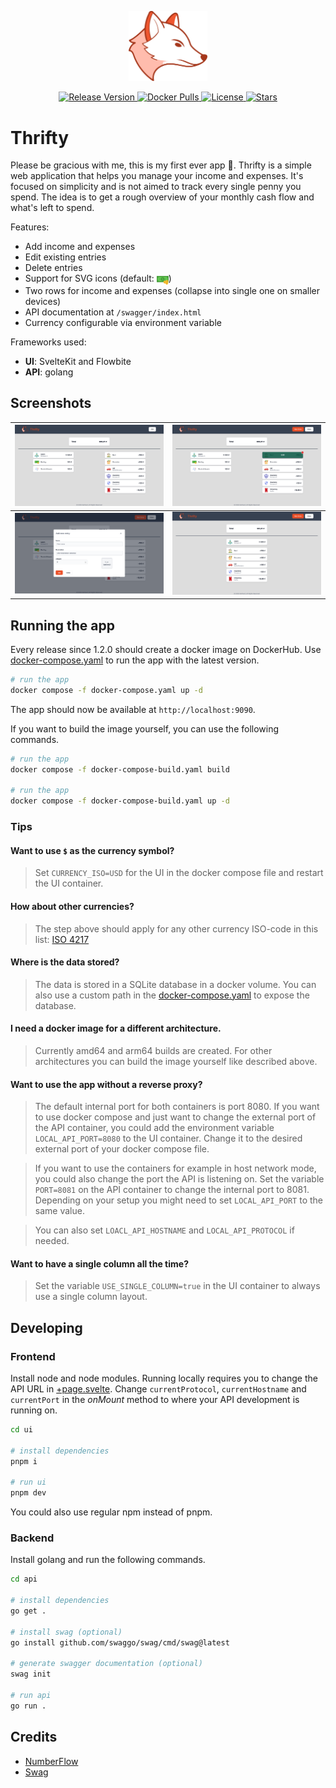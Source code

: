 <p align="center">
    <img alt="Icon" src="ui/src/icons/fox.svg" width="25%">
</p>
<p align="center">
  <a href="https://github.com/tiehfood/thrifty/releases/latest">
    <img alt="Release Version" src="https://img.shields.io/github/release/tiehfood/thrifty.svg"/>
  </a>
  <a href="https://hub.docker.com/r/tiehfood/thrifty-ui">
    <img alt="Docker Pulls" src="https://img.shields.io/docker/pulls/tiehfood/thrifty-ui"/>
  </a>
  <a href="LICENSE">
    <img alt="License" src="https://img.shields.io/github/license/tiehfood/thrifty.svg"/>
  </a>
  <a href="https://github.com/tiehfood/thrifty">
    <img alt="Stars" src="https://img.shields.io/github/stars/tiehfood/thrifty?style=flat&label=github+stars"/>
  </a>
</p>

# Thrifty

Please be gracious with me, this is my first ever app 🙈.  Thrifty is a simple web application that helps you manage your income and expenses.
It's focused on simplicity and is not aimed to track every single penny you spend.
The idea is to get a rough overview of your monthly cash flow and what's left to spend.

Features:
- Add income and expenses
- Edit existing entries
- Delete entries
- Support for SVG icons (default: <img width=19 align=center alt="dollar" src="doc/default-icon.svg"/>)
- Two rows for income and expenses (collapse into single one on smaller devices)
- API documentation at `/swagger/index.html`
- Currency configurable via environment variable

Frameworks used:

- __UI__: SvelteKit and Flowbite
- __API__: golang

## Screenshots
| ![Screenshot1](doc/screenshot_1.png) | ![Screenshot2](doc/screenshot_2.png) |
|:------------------------------------:|:------------------------------------:|
| ![Screenshot3](doc/screenshot_3.png) | ![Screenshot4](doc/screenshot_4.png) |

## Running the app

Every release since 1.2.0 should create a docker image on DockerHub.
Use [docker-compose.yaml](docker-compose.yaml) to run the app with the latest version.

```bash
# run the app
docker compose -f docker-compose.yaml up -d
```
The app should now be available at `http://localhost:9090`.

If you want to build the image yourself, you can use the following commands.
```bash
# run the app
docker compose -f docker-compose-build.yaml build

# run the app
docker compose -f docker-compose-build.yaml up -d
```

### Tips
#### Want to use `$` as the currency symbol?
>Set `CURRENCY_ISO=USD` for the UI in the docker compose file and restart the UI container.
#### How about other currencies?
> The step above should apply for any other currency ISO-code in this list: [ISO 4217](https://de.wikipedia.org/wiki/ISO_4217)
#### Where is the data stored?
> The data is stored in a SQLite database in a docker volume. You can also use a custom path in the [docker-compose.yaml](docker-compose.yaml) to expose the database.
#### I need a docker image for a different architecture.
> Currently amd64 and arm64 builds are created. For other architectures you can build the image yourself like described above.
#### Want to use the app without a reverse proxy?
> The default internal port for both containers is port 8080.
> If you want to use docker compose and just want to change the external port of the API container, you could add the environment variable `LOCAL_API_PORT=8080` to the UI container.
> Change it to the desired external port of your docker compose file.

> If you want to use the containers for example in host network mode, you could also change the port the API is listening on.
> Set the variable `PORT=8081` on the API container to change the internal port to 8081.
> Depending on your setup you might need to set `LOCAL_API_PORT` to the same value.

> You can also set `LOACL_API_HOSTNAME` and `LOCAL_API_PROTOCOL` if needed.
#### Want to have a single column all the time?
> Set the variable `USE_SINGLE_COLUMN=true` in the UI container to always use a single column layout.

## Developing

### Frontend
Install node and node modules.
Running locally requires you to change the API URL in [+page.svelte](ui/src/routes/+page.svelte).
Change `currentProtocol`, `currentHostname` and `currentPort` in the _onMount_ method to where your API development is running on.
```bash
cd ui

# install dependencies
pnpm i

# run ui
pnpm dev
```
You could also use regular npm instead of pnpm.
### Backend
Install golang and run the following commands.
```bash
cd api

# install dependencies
go get .

# install swag (optional)
go install github.com/swaggo/swag/cmd/swag@latest

# generate swagger documentation (optional)
swag init

# run api
go run .
```

## Credits
- [NumberFlow](https://number-flow.barvian.me/svelte)
- [Swag](https://github.com/swaggo/swag)